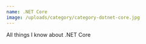 ```yaml
---
name: .NET Core
image: /uploads/category/category-dotnet-core.jpg
---
```


All things I know about .NET Core
